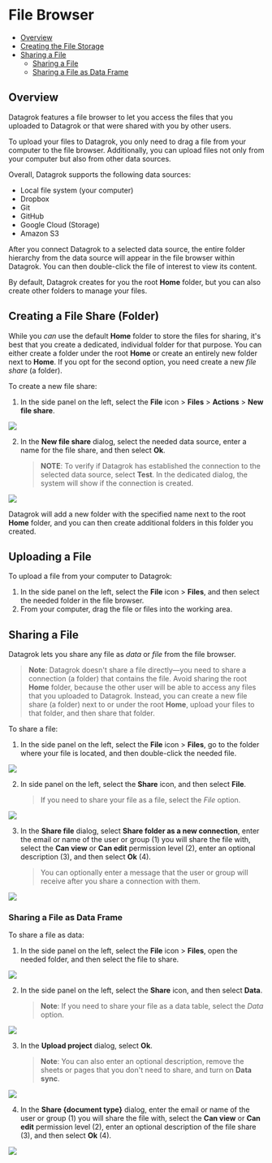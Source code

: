 # File Browser

* [Overview](#overview)
* [Creating the File Storage](#creating-a-file-share-folder)
* [Sharing a File](#sharing-a-file)
    * [Sharing a File](#sharing-a-file)
    * [Sharing a File as Data Frame](#sharing-a-file-as-data-frame)

## Overview

Datagrok features a file browser to let you access the files that you uploaded to Datagrok or that were shared with you
by other users.

To upload your files to Datagrok, you only need to drag a file from your computer to the file browser. Additionally, you
can upload files not only from your computer but also from other data sources.

Overall, Datagrok supports the following data sources:

* Local file system (your computer)
* Dropbox
* Git
* GitHub
* Google Cloud (Storage)
* Amazon S3

After you connect Datagrok to a selected data source, the entire folder hierarchy from the data source will appear in
the file browser within Datagrok. You can then double-click the file of interest to view its content.

By default, Datagrok creates for you the root **Home** folder, but you can also create other folders to manage your
files.

## Creating a File Share (Folder)

While you _can_ use the default **Home** folder to store the files for sharing, it's best that you create a dedicated,
individual folder for that purpose. You can either create a folder under the root **Home** or create an entirely new folder
next to **Home**. If you opt for the second option, you need create a new _file share_ (a folder).

To create a new file share:

1. In the side panel on the left, select the **File** icon > **Files** > **Actions** > **New file share**.

![](1__datagrok__file-browser__creating-new-file-share.png)

2. In the **New file share** dialog, select the needed data source, enter a name for the file share, and then select **Ok**.
   >**NOTE**: To verify if Datagrok has established the connection to the selected data source, select **Test**. In the
   > dedicated dialog, the system will show if the connection is created.

![](2__datagrok__file-browser__creating-new-file-share.png)

Datagrok will add a new folder with the specified name next to the root **Home** folder, and you can then create
additional folders in this folder you created.

## Uploading a File

To upload a file from your computer to Datagrok:

1. In the side panel on the left, select the **File** icon > **Files**, and then select the needed folder in the file
   browser.
2. From your computer, drag the file or files into the working area.

## Sharing a File

Datagrok lets you share any file as _data_ or _file_ from the file browser.

> **Note**: Datagrok doesn't share a file directly&mdash;you need to share a connection (a folder) that contains the
> file. Avoid sharing the root **Home** folder, because the other user will be able to access any files that you
> uploaded to Datagrok. Instead, you can create a new file share (a folder) next to or under the root **Home**, upload
> your files to that folder, and then share that folder.

To share a file:

1. In the side panel on the left, select the **File** icon > **Files**, go to the folder where your file is located,
   and then double-click the needed file.

![](3__datagrok__file-browser__selecting-a-file-to-share.png)

2. In side panel on the left, select the **Share** icon, and then select **File**.
   > If you need to share your file as a file, select the *File* option.

![](4__datagrok__file-browser__sharing-a-file.png)

3. In the **Share file** dialog, select **Share folder as a new connection**, enter the email or name of the user or
   group (1) you will share the file with, select the **Can view** or **Can edit** permission level (2), enter an optional
   description (3), and then select **Ok** (4).
   > You can optionally enter a message that the user or group will receive after you share a connection with them.

![](5__datagrok__file-browser__sharing-a-file.png)

### Sharing a File as Data Frame

To share a file as data:

1. In the side panel on the left, select the **File** icon > **Files**, open the needed folder, and then select the
   file to share.

![](3__datagrok__file-browser__selecting-a-file-to-share.png)

2. In the side panel on the left, select the **Share** icon, and then select **Data**.
   > **Note**: If you need to share your file as a data table, select the *Data* option.

![](6__datagrok__file-browser__sharing-a-file-as-data-frame.png)

3. In the **Upload project** dialog, select **Ok**.
   > **Note**: You can also enter an optional description, remove the sheets or pages that you don't need to share, and turn on
   > **Data sync**.

![](7__datagrok__file-browser__sharing-a-file-as-data-frame.png)

4. In the **Share {document type}** dialog, enter the email or name of the user or group (1) you will share the file with,
   select the **Can view** or **Can edit** permission level (2), enter an optional description of the file share (3),
   and then select **Ok** (4).

![](8__datagrok__file-browser__sharing-a-file-as-data-frame.png)
